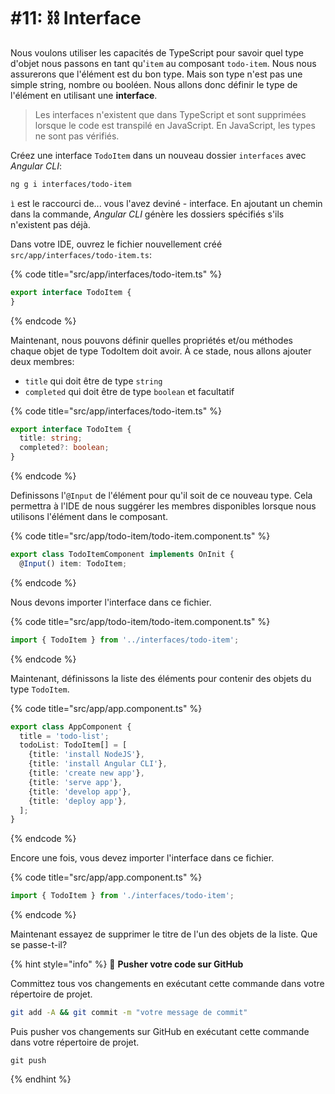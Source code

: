 # #11: ⛓ Interface

Nous voulons utiliser les capacités de TypeScript pour savoir quel type d'objet nous passons en tant qu'`item` au composant `todo-item`. Nous nous assurerons que l'élément est du bon type. Mais son type n'est pas une simple string, nombre ou booléen. Nous allons donc définir le type de l'élément en utilisant une **interface**.


> Les interfaces n'existent que dans TypeScript et sont supprimées lorsque le code est transpilé en JavaScript. En JavaScript, les types ne sont pas vérifiés.

Créez une interface `TodoItem` dans un nouveau dossier `interfaces` avec _Angular CLI_:

```bash
ng g i interfaces/todo-item
```

`ì` est le raccourci de... vous l'avez deviné - interface. En ajoutant un chemin dans la commande, _Angular CLI_ génère les dossiers spécifiés s'ils n'existent pas déjà.

Dans votre IDE, ouvrez le fichier nouvellement créé `src/app/interfaces/todo-item.ts`:

{% code title="src/app/interfaces/todo-item.ts" %}
```typescript
export interface TodoItem {
}
```
{% endcode %}

Maintenant, nous pouvons définir quelles propriétés et/ou méthodes chaque objet de type TodoItem doit avoir. À ce stade, nous allons ajouter deux membres:

* `title` qui doit être de type `string`
* `completed` qui doit être de type `boolean` et facultatif

{% code title="src/app/interfaces/todo-item.ts" %}
```typescript
export interface TodoItem {
  title: string;
  completed?: boolean;
}
```
{% endcode %}

Definissons l'`@Input` de l'élément pour qu'il soit de ce nouveau type. Cela permettra à l'IDE de nous suggérer les membres disponibles lorsque nous utilisons l'élément dans le composant.

{% code title="src/app/todo-item/todo-item.component.ts" %}
```typescript
export class TodoItemComponent implements OnInit {
  @Input() item: TodoItem;
```
{% endcode %}

Nous devons importer l'interface dans ce fichier.

{% code title="src/app/todo-item/todo-item.component.ts" %}
```typescript
import { TodoItem } from '../interfaces/todo-item';
```
{% endcode %}

Maintenant, définissons la liste des éléments pour contenir des objets du type `TodoItem`.

{% code title="src/app/app.component.ts" %}
```typescript
export class AppComponent {
  title = 'todo-list';
  todoList: TodoItem[] = [
    {title: 'install NodeJS'},
    {title: 'install Angular CLI'},
    {title: 'create new app'},
    {title: 'serve app'},
    {title: 'develop app'},
    {title: 'deploy app'},
  ];
}
```
{% endcode %}

Encore une fois, vous devez importer l'interface dans ce fichier.

{% code title="src/app/app.component.ts" %}
```typescript
import { TodoItem } from './interfaces/todo-item';
```
{% endcode %}

Maintenant essayez de supprimer le titre de l'un des objets de la liste. Que se passe-t-il?

{% hint style="info" %}
💾 **Pusher votre code sur GitHub**

Committez tous vos changements en exécutant cette commande dans votre répertoire de projet.

```bash
git add -A && git commit -m "votre message de commit"
```

Puis pusher vos changements sur GitHub en exécutant cette commande dans votre répertoire de projet.

```
git push
```
{% endhint %}
